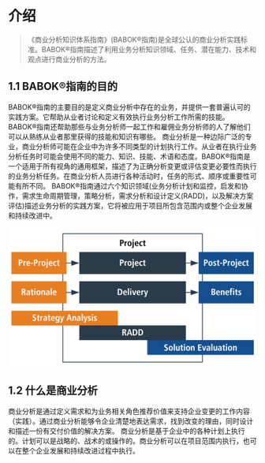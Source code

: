 # 介绍
> 《商业分析知识体系指南》(BABOK®指南)是全球公认的商业分析实践标准。BABOK®指南描述了利用业务分析知识领域、任务、潜在能力、技术和观点进行商业分析的方法。

## 1.1 BABOK®指南的目的
BABOK®指南的主要目的是定义商业分析中存在的业务，并提供一套普遍认可的实践方案。它帮助从业者讨论和定义有效执行业务分析工作所需的技能。BABOK®指南还帮助那些与业务分析师一起工作和雇佣业务分析师的人了解他们可以从熟练从业者那里获得的技能和知识有哪些。
商业分析是一种边际广泛的专业，商业分析师可能在企业中为许多不同类型的计划执行工作。从业者在执行业务分析任务时可能会使用不同的能力、知识、技能、术语和态度。BABOK®指南是一个适用于所有视角的通用框架，描述了为正确分析变更或评估变更必要性而执行的业务分析任务。在商业分析人员进行各种活动时，任务的形式、顺序或重要性可能有所不同。
BABOK®指南通过六个知识领域(业务分析计划和监控，启发和协作，需求生命周期管理，策略分析，需求分析和设计定义(RADD)，以及解决方案评估)描述业务分析的实践方案，它将被应用于项目所包含范围内或整个企业发展和持续改进中。

![alt Figure 1.1.1 项目之外的商业分析](Figure_1.1.1_项目之外的商业分析.png "Figure 1.1.1 项目之外的商业分析")

## 1.2 什么是商业分析
商业分析是通过定义需求和为业务相关角色推荐价值来支持企业变更的工作内容（实践）。通过商业分析能够令企业清楚地表达需求，找到改变的理由，同时设计和描述一份有交付价值的解决方案。
商业分析是基于企业中的各种计划上执行的。计划可以是战略的、战术的或操作的。商业分析可以在项目范围内执行，也可以在整个企业发展和持续改进过程中执行。
